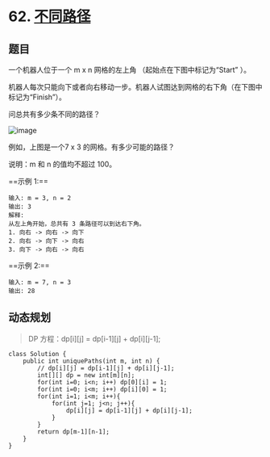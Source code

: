 # 62. [不同路径](https://leetcode-cn.com/problems/unique-paths/)

## 题目

一个机器人位于一个 m x n 网格的左上角 （起始点在下图中标记为“Start” ）。

机器人每次只能向下或者向右移动一步。机器人试图达到网格的右下角（在下图中标记为“Finish”）。

问总共有多少条不同的路径？

![image](https://assets.leetcode-cn.com/aliyun-lc-upload/uploads/2018/10/22/robot_maze.png)

例如，上图是一个7 x 3 的网格。有多少可能的路径？

说明：m 和 n 的值均不超过 100。

==示例 1:==

```
输入: m = 3, n = 2
输出: 3
解释:
从左上角开始，总共有 3 条路径可以到达右下角。
1. 向右 -> 向右 -> 向下
2. 向右 -> 向下 -> 向右
3. 向下 -> 向右 -> 向右
```

==示例 2:==

```
输入: m = 7, n = 3
输出: 28
```

## 动态规划

> DP 方程：dp[i][j] = dp[i-1][j] + dp[i][j-1];

```
class Solution {
    public int uniquePaths(int m, int n) {
        // dp[i][j] = dp[i-1][j] + dp[i][j-1];
        int[][] dp = new int[m][n];
        for(int i=0; i<n; i++) dp[0][i] = 1;
        for(int i=0; i<m; i++) dp[i][0] = 1;
        for(int i=1; i<m; i++){
            for(int j=1; j<n; j++){
                dp[i][j] = dp[i-1][j] + dp[i][j-1];
            }
        }
        return dp[m-1][n-1];
    }
}
```


